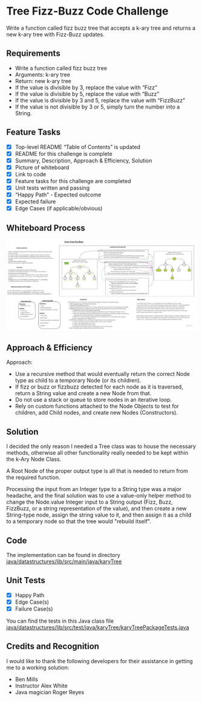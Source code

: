 # Tree Fizz-Buzz Code Challenge

Write a function called fizz buzz tree that accepts a k-ary tree and returns a new k-ary tree with Fizz-Buzz updates.

## Requirements

- Write a function called fizz buzz tree
- Arguments: k-ary tree
- Return: new k-ary tree
- If the value is divisible by 3, replace the value with “Fizz”
- If the value is divisible by 5, replace the value with “Buzz”
- If the value is divisible by 3 and 5, replace the value with “FizzBuzz”
- If the value is not divisible by 3 or 5, simply turn the number into a String.

## Feature Tasks

- [X] Top-level README “Table of Contents” is updated
- [X] README for this challenge is complete
- [X] Summary, Description, Approach & Efficiency, Solution
- [X] Picture of whiteboard
- [X] Link to code
- [X] Feature tasks for this challenge are completed
- [X] Unit tests written and passing
- [X] “Happy Path” - Expected outcome
- [X] Expected failure
- [X] Edge Cases (if applicable/obvious)

## Whiteboard Process

![tree-fizz-buzz Whiteboard](tree-fizz-buzz.jpg)

## Approach & Efficiency

Approach:

- Use a recursive method that would eventually return the correct Node type as child to a temporary Node (or its children).
- If fizz or buzz or fizzbuzz detected for each node as it is traversed, return a String value and create a new Node from that.
- Do not use a stack or queue to store nodes in an iterative loop.
- Rely on custom functions attached to the Node Objects to test for children, add Child nodes, and create new Nodes (Constructors).


## Solution

I decided the only reason I needed a Tree class was to house the necessary methods, otherwise all other functionality
really needed to be kept within the k-Ary Node Class.

A Root Node of the proper output type is all that is needed to return from the required function.

Processing the input from an Integer type to a String type was a major headache, and the final solution was to use a
value-only helper method to change the Node.value Integer input to a String output (Fizz, Buzz, FizzBuzz, or a string
representation of the value), and then create a new String-type node, assign the string value to it, and then assign it
as a child to a temporary node so that the tree would "rebuild itself".



## Code

The implementation can be found in directory [java/datastructures/lib/src/main/java/karyTree](java/datastructures/lib/src/main/java/karyTree)

## Unit Tests

- [X] Happy Path
- [X] Edge Case(s)
- [X] Failure Case(s)

You can find the tests in this Java class file [java/datastructures/lib/src/test/java/karyTree/karyTreePackageTests.java](java/datastructures/lib/src/test/java/karyTree/karyTreePackageTests.java)

## Credits and Recognition

I would like to thank the following developers for their assistance in getting me to a working solution:

- Ben Mills
- Instructor Alex White
- Java magician Roger Reyes
